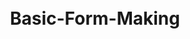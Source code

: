 # Basic-Form-Making
<!DOCTYPE html>
<html lang="en">
<head>
    <meta charset="UTF-8">
    <meta name="viewport" content="width=device-width, initial-scale=1.0">
    <title>Document</title>
    <style>
        body{
            display: flex;
            justify-content: center;
            align-items: center;
            height: 100vh;
            background-image: url(bgImg.jpg);
            background-size: auto;
        }
        form{
            color: black;
            background-color: rgba(0, 0, 0, 0.086);
            border: 2px solid gray;
            padding: 20px;
            border-radius: 20px;
            display: flex;
            flex-direction: column;
        }

        input{
            margin-bottom: 20px;
            margin-top: 5px;
            border-radius: 5px;
            padding: 5px;
        }

        textarea{
            margin-bottom: 20px;
            margin-top: 5px;
            border-radius: 10px;
            padding: 5px;
        }
        button {
            margin-bottom: 20px;
            margin-top: 5px;
            border-radius: 10px;
            padding: 5px;
            background-color: rgba(128, 128, 128, 0.462);
        }

        #head {
            display: flex;
            justify-content: center;
        }

    </style>
</head>
<body>

    <form>
        <h2 Id="head">LOGIN</h2>

        <label for="name">First Name</label>
        <input type="text"id="name" placeholder="first name" pattern="[A-Za-z]+" required>
       
        <label for="lastName">Last Name</label>
        <input type="text" id="lastName" placeholder="last name" pattern="[A-Za-z]+" required>
        
        <label for="email">Email</label>
        <input type="email" id="email" required> 
       
        <label for="address">Address</label>
        <textarea rows="4" cols="50" id="address" placeholder="home address..." required></textarea> 
        <!-- <input type="text" placeholder="home address..."> -->
      
        <label for="number">PhoneNumber</label>
        <input type="number" id="number" pattern="[0-9]+" required> 
       
        <label for="gender">Gender
        <input type="radio" value="male" >Male 
        <input type="radio" value="female" >Female
        <input type="radio" value="other"> Other
        </label>

        <label for="password">Password</label>
        <input type="password" id="password" minlength="8" required>
        
        <button type="button" onclick="submitForm()">Submit</button>
        
    </form>
    <footer id="button">
    </footer>

    <script>
        function submitForm() {
            if (validateForm()){
                setTimeout(function() {
                    alert("Welcome! Your form has been submitted successfully.")
                },1000);
            }
        }

        function validateForm() {
            var name = document.getElementById("name").value;
            var lastName = document.getElementById("lastName").value;

            if(!/^[A-Za-z]+$/.test(name) || !/^[A-Za-z]+$/.test(lastName)){
                alert("Please enter valid first and last name.");
                return false;
            }
            var email = document.getElementById("email").value;
            if(email == "" || !/^.+@.+\..+$/.test(email)){
                alert("Please enter a valid email address");
                return false;
            } 

            var password = document.getElementById("password").value;
            if(password.length > 8){
                alert("password must be 8 characters long.");
                return false;
            }
            if(password.length < 8){
                alert("password is too short.");
                return false;
            }

            

            return true;
        }
    </script>
</body>
</html><!DOCTYPE html>
<html lang="en">
<head>
    <meta charset="UTF-8">
    <meta name="viewport" content="width=device-width, initial-scale=1.0">
    <title>Document</title>
    <style>
        body{
            display: flex;
            justify-content: center;
            align-items: center;
            height: 100vh;
            background-image: url(bgImg.jpg);
            background-size: auto;
        }
        form{
            color: black;
            background-color: rgba(0, 0, 0, 0.086);
            border: 2px solid gray;
            padding: 20px;
            border-radius: 20px;
            display: flex;
            flex-direction: column;
        }

        input{
            margin-bottom: 20px;
            margin-top: 5px;
            border-radius: 5px;
            padding: 5px;
        }

        textarea{
            margin-bottom: 20px;
            margin-top: 5px;
            border-radius: 10px;
            padding: 5px;
        }
        button {
            margin-bottom: 20px;
            margin-top: 5px;
            border-radius: 10px;
            padding: 5px;
            background-color: rgba(128, 128, 128, 0.462);
        }

        #head {
            display: flex;
            justify-content: center;
        }

    </style>
</head>
<body>

    <form>
        <h2 Id="head">LOGIN</h2>

        <label for="name">First Name</label>
        <input type="text"id="name" placeholder="first name" pattern="[A-Za-z]+" required>
       
        <label for="lastName">Last Name</label>
        <input type="text" id="lastName" placeholder="last name" pattern="[A-Za-z]+" required>
        
        <label for="email">Email</label>
        <input type="email" id="email" required> 
       
        <label for="address">Address</label>
        <textarea rows="4" cols="50" id="address" placeholder="home address..." required></textarea> 
        <!-- <input type="text" placeholder="home address..."> -->
      
        <label for="number">PhoneNumber</label>
        <input type="number" id="number" pattern="[0-9]+" required> 
       
        <label for="gender">Gender
        <input type="radio" value="male" >Male 
        <input type="radio" value="female" >Female
        <input type="radio" value="other"> Other
        </label>

        <label for="password">Password</label>
        <input type="password" id="password" minlength="8" required>
        
        <button type="button" onclick="submitForm()">Submit</button>
        
    </form>
    <footer id="button">
    </footer>

    <script>
        function submitForm() {
            if (validateForm()){
                setTimeout(function() {
                    alert("Welcome! Your form has been submitted successfully.")
                },1000);
            }
        }

        function validateForm() {
            var name = document.getElementById("name").value;
            var lastName = document.getElementById("lastName").value;

            if(!/^[A-Za-z]+$/.test(name) || !/^[A-Za-z]+$/.test(lastName)){
                alert("Please enter valid first and last name.");
                return false;
            }
            var email = document.getElementById("email").value;
            if(email == "" || !/^.+@.+\..+$/.test(email)){
                alert("Please enter a valid email address");
                return false;
            } 

            var password = document.getElementById("password").value;
            if(password.length > 8){
                alert("password must be 8 characters long.");
                return false;
            }
            if(password.length < 8){
                alert("password is too short.");
                return false;
            }

            

            return true;
        }
    </script>
</body>
</html>
